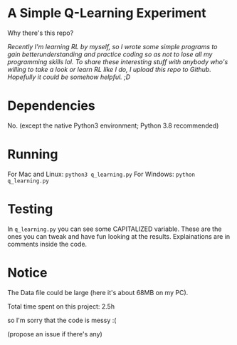A Simple Q-Learning Experiment
===

Why there's this repo?

*Recently I'm learning RL by myself, so I wrote some simple programs to gain betterunderstanding and practice coding so as not to lose all my programming skills lol. To share these interesting stuff with anybody who's willing to take a look or learn RL like I do, I upload this repo to Github. Hopefully it could be somehow helpful. ;D*

# Dependencies
No. (except the native Python3 environment; Python 3.8 recommended)

# Running
For Mac and Linux:
`python3 q_learning.py`
For Windows:
`python q_learning.py`

# Testing
In `q_learning.py` you can see some CAPITALIZED variable. These are the ones you can tweak and have fun looking at the results. Explainations are in comments inside the code.
# Notice
The Data file could be large (here it's about 68MB on my PC).



Total time spent on this project: 2.5h

so I'm sorry that the code is messy :(

(propose an issue if there's any)


